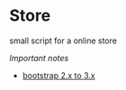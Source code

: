 Store
=====

small script for a online store


*Important notes*
 - [bootstrap 2.x to 3.x](http://getbootstrap.com/migration/)
